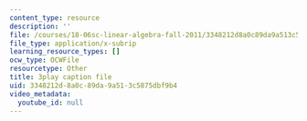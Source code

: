 ```yaml
---
content_type: resource
description: ''
file: /courses/18-06sc-linear-algebra-fall-2011/3348212d8a0c89da9a513c5875dbf9b4_yjBerM5jWsc.srt
file_type: application/x-subrip
learning_resource_types: []
ocw_type: OCWFile
resourcetype: Other
title: 3play caption file
uid: 3348212d-8a0c-89da-9a51-3c5875dbf9b4
video_metadata:
  youtube_id: null
---
```

